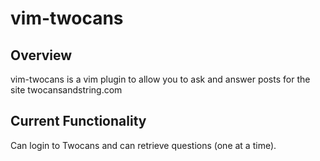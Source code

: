 # vim-twocans

## Overview

vim-twocans is a vim plugin to allow you to ask and answer posts for the site twocansandstring.com


## Current Functionality

Can login to Twocans and can retrieve questions (one at a time).
